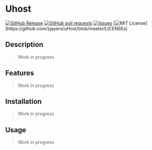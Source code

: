 # Uhost
[![GitHub Release](https://img.shields.io/github/release/zjayers/uHost.svg?style=flat)]()
[![GitHub pull requests](https://img.shields.io/github/issues-pr/zjayers/uHost.svg?style=flat)]()
[![Issues](https://img.shields.io/github/issues-raw/zjayers/uHost.svg?maxAge=25000)](https://github.com/zjayers/uHost/issues)
[![MIT License](https://img.shields.io/apm/l/atomic-ui.svg?)](https://github.com/zjayers/uHost/blob/master/LICENSEs)

## Description

> Work in progress

## Features

> Work in progress

## Installation

> Work in progress

## Usage

> Work in progress